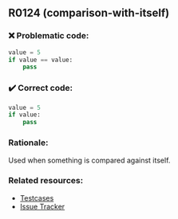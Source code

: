 ## R0124 (comparison-with-itself)

### :x: Problematic code:

```python
value = 5
if value == value:
    pass
```

### :heavy_check_mark: Correct code:

```python
value = 5
if value:
    pass
```

### Rationale:

Used when something is compared against itself.

### Related resources:

- [Testcases](https://github.com/PyCQA/pylint/blob/master/tests/functional/l/logical_tautology.py)
- [Issue Tracker](https://github.com/PyCQA/pylint/issues?q=is%3Aissue+%22comparison-with-itself%22+OR+%22R0124%22)
